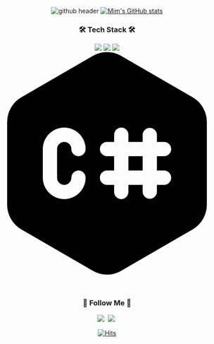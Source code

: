 <div align="center">

![github header](https://i.ibb.co/WcjxL71/DSC05704.jpg)
[![Mim's GitHub stats](https://github-readme-stats.vercel.app/api?username=chominkyung)](https://github.com/chominkyung/github-readme-stats)



<h3 align="center">🛠 Tech Stack 🛠</h3>
<p align="center">
  
  <img src="https://img.shields.io/badge/Python-3766AB?style=flat-square&logo=Python&logoColor=white"/></a>
  <img src="https://img.shields.io/badge/C-3766AB?style=flat-square&logo=C&logoColor=white"/></a>
  <img src="https://img.shields.io/badge/C++-3766AB?style=flat-square&logo=cplusplus&logoColor=white"/></a>
 <svg role="img" viewBox="0 0 24 24" xmlns="http://www.w3.org/2000/svg"><title>C#</title><path d="M1.194 7.543v8.913c0 1.103.588 2.122 1.544 2.674l7.718 4.456a3.086 3.086 0 0 0 3.088 0l7.718-4.456a3.087 3.087 0 0 0 1.544-2.674V7.543a3.084 3.084 0 0 0-1.544-2.673L13.544.414a3.086 3.086 0 0 0-3.088 0L2.738 4.87a3.085 3.085 0 0 0-1.544 2.673Zm5.403 2.914v3.087a.77.77 0 0 0 .772.772.773.773 0 0 0 .772-.772.773.773 0 0 1 1.317-.546.775.775 0 0 1 .226.546 2.314 2.314 0 1 1-4.631 0v-3.087c0-.615.244-1.203.679-1.637a2.312 2.312 0 0 1 3.274 0c.434.434.678 1.023.678 1.637a.769.769 0 0 1-.226.545.767.767 0 0 1-1.091 0 .77.77 0 0 1-.226-.545.77.77 0 0 0-.772-.772.771.771 0 0 0-.772.772Zm12.35 3.087a.77.77 0 0 1-.772.772h-.772v.772a.773.773 0 0 1-1.544 0v-.772h-1.544v.772a.773.773 0 0 1-1.317.546.775.775 0 0 1-.226-.546v-.772H12a.771.771 0 1 1 0-1.544h.772v-1.543H12a.77.77 0 1 1 0-1.544h.772v-.772a.773.773 0 0 1 1.317-.546.775.775 0 0 1 .226.546v.772h1.544v-.772a.773.773 0 0 1 1.544 0v.772h.772a.772.772 0 0 1 0 1.544h-.772v1.543h.772a.776.776 0 0 1 .772.772Zm-3.088-2.315h-1.544v1.543h1.544v-1.543Z"/></svg>
  
  <br>
  
</p>


<h3 align="center">🌳 Follow Me 🌳</h3>
<p align="center">
  <a href="https://chominkyung.github.io/"><img src="https://img.shields.io/badge/Tech%20Blog-11B48A?style=flat-square&logo=Vimeo&logoColor=white&link=https://chominkyung.github.io/"/></a>&nbsp
  <a href="https://9mim9.notion.site/0f66db7054a348359ce70b661ba281e6/"><img src="https://img.shields.io/badge/Notion-000000?style=flat-square&logo=Notion&logoColor=white&link=https://9mim9.notion.site/0f66db7054a348359ce70b661ba281e6/"/></a>&nbsp
  
</p>



[![Hits](https://hits.seeyoufarm.com/api/count/incr/badge.svg?url=https%3A%2F%2Fgithub.com%2Fchominkyung&count_bg=%2379C83D&title_bg=%23555555&icon=&icon_color=%23D65F5F&title=hits&edge_flat=false)](https://hits.seeyoufarm.com)
</div>

<!--


(https://ibb.co/CnD1f4F&height=300&section=header&text=HELLO!&fontSize=90&desc=mim's%20github%20profile&descAlignY=70&descAlign=62)
<a href="https://ibb.co/CnD1f4F"><img src="https://i.ibb.co/WcjxL71/DSC05704.jpg" alt="DSC05704" border="0"></a>

https://capsule-render.vercel.app/api?type=cylinder&color=auto
  <img src="https://img.shields.io/badge/Java-007396?style=flat-square&logo=Java&logoColor=white"/></a>&nbsp
  <img src="https://img.shields.io/badge/Javascript-ffb13b?style=flat-square&logo=javascript&logoColor=white"/></a>&nbsp 
  <img src="https://img.shields.io/badge/Spring-6DB33F?style=flat-square&logo=Spring&logoColor=white"/></a>&nbsp
  <img src="https://img.shields.io/badge/SpringBoot-6DB33F?style=flat-square&logo=SpringBoot&logoColor=white"/></a>&nbsp 
  <img src="https://img.shields.io/badge/Node.js-339933?style=flat-square&logo=Node.js&logoColor=white"/></a>&nbsp
  <img src="https://img.shields.io/badge/Express-000000?style=flat-square&logo=Express&logoColor=white"/></a>&nbsp
  <img src="https://img.shields.io/badge/Mysql-E6B91E?style=flat-square&logo=MySql&logoColor=white"/></a>&nbsp 
  <img src="https://img.shields.io/badge/AWS-232F3E?style=flat-square&logo=AmazonAWS&logoColor=white"/></a>&nbsp 
  <img src="https://img.shields.io/badge/Docker-2496ED?style=flat-square&logo=Docker&logoColor=white"/></a>&nbsp 
  <img src="https://img.shields.io/badge/Jenkins-D24939?style=flat-square&logo=Jenkins&logoColor=white"/></a>&nbsp 
  -->
